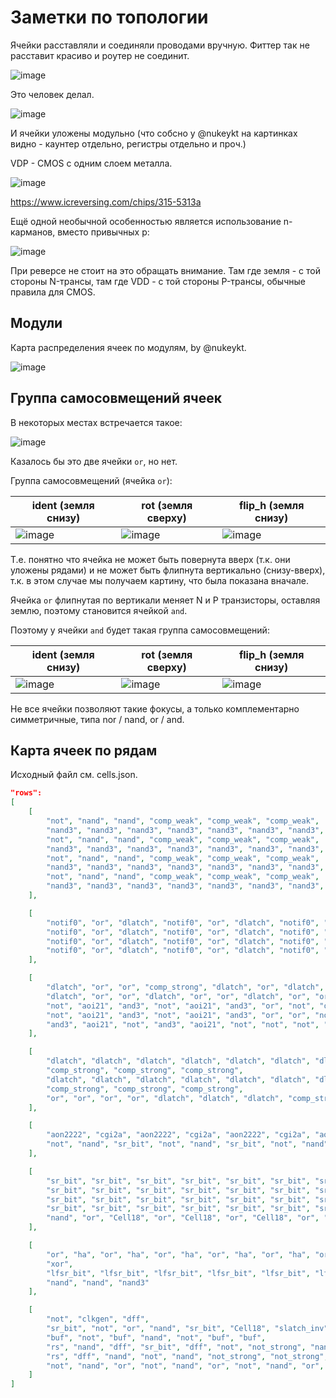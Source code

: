 # Заметки по топологии

Ячейки расставляли и соединяли проводами вручную. Фиттер так не расставит красиво и роутер не соединит.

![image](https://user-images.githubusercontent.com/5828819/175983109-d13f8b43-3bb9-4e85-842e-b8bf61fdd92b.png)

Это человек делал.

![image](https://user-images.githubusercontent.com/5828819/175983175-84c133a4-d846-4451-81fe-b535a47a4efd.png)

И ячейки уложены модульно (что собсно у @nukeykt на картинках видно - каунтер отдельно, регистры отдельно и проч.)

VDP - CMOS с одним слоем металла.

![image](https://user-images.githubusercontent.com/5828819/175983002-4df8cd5c-90a1-49fe-9fc4-dbe16c287375.png)

https://www.icreversing.com/chips/315-5313a

Ещё одной необычной особенностью является использование n-карманов, вместо привычных p:

![image](https://user-images.githubusercontent.com/5828819/176116906-edc63b0e-4829-4dec-9c4e-634e062aece4.png)

При реверсе не стоит на это обращать внимание. Там где земля - с той стороны N-трансы, там где VDD - с той стороны P-трансы, обычные правила для CMOS.

## Модули

Карта распределения ячеек по модулям, by @nukeykt.

![image](https://user-images.githubusercontent.com/5828819/176502964-95bc5798-02ce-4933-ac8c-da426f77f7a4.png)

## Группа самосовмещений ячеек

В некоторых местах встречается такое:

![image](https://user-images.githubusercontent.com/5828819/176852554-76db615a-e8a0-448c-8c58-5a8d15c1974e.png)

Казалось бы это две ячейки `or`, но нет.

Группа самосовмещений (ячейка `or`):

|ident (земля снизу)|rot (земля сверху)|flip_h (земля снизу)|
|---|---|---|
|![image](https://user-images.githubusercontent.com/5828819/176852861-7d7a0f57-d302-4f71-bd27-1cea605fb091.png)|![image](https://user-images.githubusercontent.com/5828819/176852945-8082ee45-692c-42dc-92d7-c90748a3aae1.png)|![image](https://user-images.githubusercontent.com/5828819/176853301-54b26e7c-8166-430b-9e86-bc5045b9614b.png)|

Т.е. понятно что ячейка не может быть повернута вверх (т.к. они уложены рядами) и не может быть флипнута вертикально (снизу-вверх), т.к. в этом случае мы получаем картину, что была показана вначале.

Ячейка `or` флипнутая по вертикали меняет N и P транзисторы, оставляя землю, поэтому становится ячейкой `and`.

Поэтому у ячейки `and` будет такая группа самосовмещений:

|ident (земля снизу)|rot (земля сверху)|flip_h (земля снизу)|
|---|---|---|
|![image](https://user-images.githubusercontent.com/5828819/176853681-b5759600-34d0-4bc9-be78-0f6d9d245eaa.png)|![image](https://user-images.githubusercontent.com/5828819/176853715-74e3c938-3f99-410f-bbf8-6dd91cbcbb9e.png)|![image](https://user-images.githubusercontent.com/5828819/176853767-57d5a1f7-5c1b-4c51-b9e7-fd7c9e5a4074.png)|

Не все ячейки позволяют такие фокусы, а только комплементарно симметричные, типа nor / nand, or / and.

## Карта ячеек по рядам

Исходный файл см. cells.json.

```json
"rows":
[
	[
		"not", "nand", "nand", "comp_weak", "comp_weak", "comp_weak",
		"nand3", "nand3", "nand3", "nand3", "nand3", "nand3", "nand3", "nand3", 
		"not", "nand", "nand", "comp_weak", "comp_weak", "comp_weak", 
		"nand3", "nand3", "nand3", "nand3", "nand3", "nand3", "nand3", "nand3", 
		"not", "nand", "nand", "comp_weak", "comp_weak", "comp_weak", 
		"nand3", "nand3", "nand3", "nand3", "nand3", "nand3", "nand3", "nand3", 
		"not", "nand", "nand", "comp_weak", "comp_weak", "comp_weak", 
		"nand3", "nand3", "nand3", "nand3", "nand3", "nand3", "nand3", "nand3"
	],

	[
		"notif0", "or", "dlatch", "notif0", "or", "dlatch", "notif0", "or", "dlatch", "notif0", "or", "dlatch", "comp_strong",
		"notif0", "or", "dlatch", "notif0", "or", "dlatch", "notif0", "or", "dlatch", "notif0", "or", "dlatch", "comp_strong",
		"notif0", "or", "dlatch", "notif0", "or", "dlatch", "notif0", "or", "dlatch", "notif0", "or", "dlatch", "comp_strong",
		"notif0", "or", "dlatch", "notif0", "or", "dlatch", "notif0", "or", "dlatch", "notif0", "or", "dlatch", "comp_strong", "not_strong"
	],

	[
		"dlatch", "or", "or", "comp_strong", "dlatch", "or", "dlatch", "dlatch", "or", "dlatch", "dlatch", "or", "dlatch", "dlatch", "or", "or", "not",
		"dlatch", "or", "or", "dlatch", "or", "or", "dlatch", "or", "or", "comp_strong",
		"not", "aoi21", "and3", "not", "aoi21", "and3", "or", "not", "or", "or", "not", "aoi21", "and3", "or", "or",
		"not", "aoi21", "and3", "not", "aoi21", "and3", "or", "or", "not", "aoi21", "and3",
		"and3", "aoi21", "not", "and3", "aoi21", "not", "not", "not", "not", "not", "not", "nand", "nand", "nand", "nand"
	],

	[
		"dlatch", "dlatch", "dlatch", "dlatch", "dlatch", "dlatch", "dlatch", "dlatch", "dlatch", "dlatch", "dlatch", "dlatch", "dlatch", "dlatch", "dlatch", "dlatch", "dlatch", "dlatch",
		"comp_strong", "comp_strong", "comp_strong",
		"dlatch", "dlatch", "dlatch", "dlatch", "dlatch", "dlatch", "dlatch", "dlatch", "dlatch", "dlatch", "dlatch", "dlatch",
		"comp_strong", "comp_strong", "comp_strong",
		"or", "or", "or", "or", "dlatch", "dlatch", "dlatch", "comp_strong"
	],

	[
		"aon2222", "cgi2a", "aon2222", "cgi2a", "aon2222", "cgi2a", "aon2222", "cgi2a", "aon2222", "cgi2a", "aon2222", "cgi2a", "aon2222", "cgi2a", "aon2222", "cgi2a", "aon2222", "cgi2a", "aon2222", "cgi2a",
		"not", "nand", "sr_bit", "not", "nand", "sr_bit", "not", "nand", "sr_bit", "not", "nand", "sr_bit", "nand3", "not", "sr_bit", "sr_bit", "sr_bit", "sr_bit", "sr_bit"
	],

	[
		"sr_bit", "sr_bit", "sr_bit", "sr_bit", "sr_bit", "sr_bit", "sr_bit", "sr_bit", "sr_bit", "sr_bit",
		"sr_bit", "sr_bit", "sr_bit", "sr_bit", "sr_bit", "sr_bit", "sr_bit", "sr_bit", "sr_bit", "sr_bit",
		"sr_bit", "sr_bit", "sr_bit", "sr_bit", "sr_bit", "sr_bit", "sr_bit", "sr_bit", "sr_bit", "sr_bit",
		"sr_bit", "sr_bit", "sr_bit", "sr_bit", "sr_bit", "sr_bit", "sr_bit", "sr_bit", "sr_bit", "sr_bit",
		"nand", "or", "Cell18", "or", "Cell18", "or", "Cell18", "or", "Cell18", "nand3", "nand3", "not"
	],

	[
		"or", "ha", "or", "ha", "or", "ha", "or", "ha", "or", "ha", "or", "ha", "or", "ha", "or", "ha", "or", "ha", "or", "ha",
		"xor",
		"lfsr_bit", "lfsr_bit", "lfsr_bit", "lfsr_bit", "lfsr_bit", "lfsr_bit", "lfsr_bit", "lfsr_bit", "lfsr_bit", "lfsr_bit", "lfsr_bit", "lfsr_bit", "lfsr_bit", "lfsr_bit", "lfsr_bit", "lfsr_bit",
		"nand", "nand", "nand3"
	],

	[
		"not", "clkgen", "dff",
		"sr_bit", "not", "or", "nand", "sr_bit", "Cell18", "slatch_inv", "not", "nand",
		"buf", "not", "buf", "nand", "not", "buf", "buf", 
		"rs", "nand", "dff", "sr_bit", "dff", "not", "not_strong", "nand3",
		"rs", "dff", "nand", "not", "nand", "not_strong", "not_strong", "nand", "nand3", "or", "not", "sr_bit", "aon22",
		"not", "nand", "or", "not", "nand", "or", "not", "nand", "or", "nand", "or"
	]
]
```
